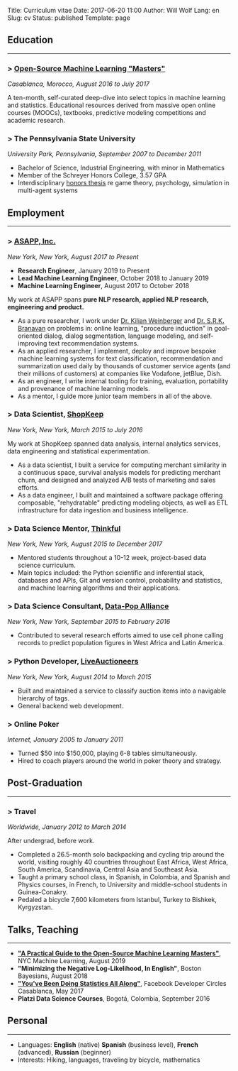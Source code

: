 Title: Curriculum vitae
Date: 2017-06-20 11:00
Author: Will Wolf
Lang: en
Slug: cv
Status: published
Template: page

## Education
---

### > [Open-Source Machine Learning "Masters"]({filename}/life/my-open-source-machine-learning-masters-in-casablanca-morocco.md)
*Casablanca, Morocco, August 2016 to July 2017*

A ten-month, self-curated deep-dive into select topics in machine learning and statistics. Educational resources derived from massive open online courses (MOOCs), textbooks, predictive modeling competitions and academic research.

### > The Pennsylvania State University
*University Park, Pennsylvania, September 2007 to December 2011*

- Bachelor of Science, Industrial Engineering, with minor in Mathematics
- Member of the Schreyer Honors College, 3.57 GPA
- Interdisciplinary [honors thesis](https://honors.libraries.psu.edu/catalog/1947) re game theory, psychology, simulation in multi-agent systems

## Employment
---

### > [ASAPP, Inc.](https://www.asapp.com/)
*New York, New York, August 2017 to Present*

- **Research Engineer**, January 2019 to Present
- **Lead Machine Learning Engineer**, October 2018 to January 2019
- **Machine Learning Engineer**, August 2017 to October 2018

My work at ASAPP spans **pure NLP research, applied NLP research, engineering and product.**

- As a pure researcher, I work under [Dr. Kilian Weinberger](https://scholar.google.com/citations?user=8RVWMycAAAAJ&hl=en&oi=ao) and [Dr. S.R.K. Branavan](https://www.linkedin.com/in/s-r-k-branavan-29475b4/) on problems in: online learning, "procedure induction" in goal-oriented dialog, dialog segmentation, language modeling, and self-improving text recommendation systems.
- As an applied researcher, I implement, deploy and improve bespoke machine learning systems for text classification, recommendation and summarization used daily by thousands of customer service agents (and their millions of customers) at companies like Vodafone, jetBlue, Dish.
- As an engineer, I write internal tooling for training, evaluation, portability and provenance of machine learning models.
- As a mentor, I guide more junior team members in all of the above.

### > Data Scientist, [ShopKeep](http://www.shopkeep.com/)
*New York, New York, March 2015 to July 2016*

My work at ShopKeep spanned data analysis, internal analytics services, data engineering and statistical experimentation.

- As a data scientist, I built a service for computing merchant similarity in a continuous space, survival analysis models for predicting merchant churn, and designed and analyzed A/B tests of marketing and sales efforts.
- As a data engineer, I built and maintained a software package offering composable, "rehydratable" predicting modeling objects, as well as ETL infrastructure for data ingestion and business intelligence.

### > Data Science Mentor, [Thinkful](https://www.thinkful.com/)
*New York, New York, August 2015 to December 2017*

- Mentored students throughout a 10-12 week, project-based data science curriculum.
- Main topics included: the Python scientific and inferential stack, databases and APIs, Git and version control, probability and statistics, and machine learning algorithms and their applications.

### > Data Science Consultant, [Data-Pop Alliance](http://datapopalliance.org/)
*New York, New York, September 2015 to February 2016*

- Contributed to several research efforts aimed to use cell phone calling records to predict population figures in West Africa and Latin America.

### > Python Developer, [LiveAuctioneers](https://new.liveauctioneers.com/)
*New York, New York, August 2014 to March 2015*

- Built and maintained a service to classify auction items into a navigable hierarchy of tags.
- General backend web development.


### > Online Poker
*Internet, January 2005 to January 2011*

- Turned $50 into $150,000, playing 6-8 tables simultaneously.
- Hired to coach players around the world in poker theory and strategy.

## Post-Graduation
---

### > Travel
*Worldwide, January 2012 to March 2014*

After undergrad, before work.

- Completed a 26.5-month solo backpacking and cycling trip around the world, visiting roughly 40 countries throughout East Africa, West Africa, South America, Scandinavia, Central Asia and Southeast Asia.
- Taught a primary school class, in Spanish, in Colombia, and Spanish and Physics courses, in French, to University and middle-school students in Guinea-Conakry.
- Pedaled a bicycle 7,600 kilometers from Istanbul, Turkey to Bishkek, Kyrgyzstan.


## Talks, Teaching
---

- [**"A Practical Guide to the Open-Source Machine Learning Masters"**](https://drive.google.com/file/d/1exFKyeFdu6Wjyep6X2QKEBCxI8UbG-NG/view), NYC Machine Learning, August 2019
- **"Minimizing the Negative Log-Likelihood, In English"**, Boston Bayesians, August 2018
- [**"You've Been Doing Statistics All Along"**](https://www.facebook.com/aboullaite.mohammed/videos/1959648697600819/), Facebook Developer Circles Casablanca, May 2017
- **Platzi Data Science Courses**, Bogotá, Colombia, September 2016

## Personal
---

- Languages: **English** (native) **Spanish** (business level), **French** (advanced), **Russian** (beginner)
- Interests: Hiking, languages, traveling by bicycle, mathematics
